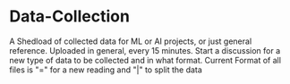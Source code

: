 # Data-Collection
A Shedload of collected data for ML or AI projects, or just general reference. Uploaded in general, every 15 minutes. Start a discussion for a new type of data to be collected and in what format.
Current Format of all files is "=" for a new reading and "|" to split the data

